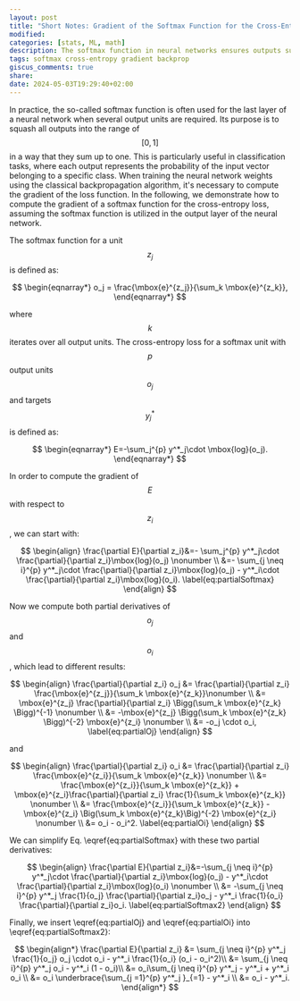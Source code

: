 ```yaml
---
layout: post
title: "Short Notes: Gradient of the Softmax Function for the Cross-Entropy Loss"
modified:
categories: [stats, ML, math]
description: The softmax function in neural networks ensures outputs sum to one and are within [0,1]. Here's how to compute its gradients when the cross-entropy loss is applied.
tags: softmax cross-entropy gradient backprop
giscus_comments: true
share:
date: 2024-05-03T19:29:40+02:00
---
```


In practice, the so-called softmax function is often used for the last layer of a neural network when several output units are required. Its purpose is to squash all outputs into the range of $$[0,1]$$ in a way that they sum up to one. This is particularly useful in classification tasks, where each output represents the probability of the input vector belonging to a specific class. When training the neural network weights using the classical backpropagation algorithm, it's necessary to compute the gradient of the loss function. In the following, we demonstrate how to compute the gradient of a softmax function for the cross-entropy loss, assuming the softmax function is utilized in the output layer of the neural network.

<!--more-->

The softmax function for a unit $$z_j$$ is defined as:

$$
\begin{eqnarray*}
o_j = \frac{\mbox{e}^{z_j}}{\sum_k \mbox{e}^{z_k}},
\end{eqnarray*}
$$

where $$k$$ iterates over all output units.
The cross-entropy loss for a softmax unit with $$p$$ output units $$o_j$$ and targets $$y^*_j$$ is defined as:

$$
\begin{eqnarray*}
E=-\sum_j^{p} y^*_j\cdot \mbox{log}(o_j).
\end{eqnarray*}
$$

In order to compute the gradient of $$E$$ with respect to $$z_i$$, we can start with:

$$
\begin{align}
\frac{\partial E}{\partial z_i}&=- \sum_j^{p} y^*_j\cdot  \frac{\partial}{\partial z_i}\mbox{log}(o_j) \nonumber \\
&=- \sum_{j \neq i}^{p} y^*_j\cdot  \frac{\partial}{\partial z_i}\mbox{log}(o_j) - y^*_i\cdot  \frac{\partial}{\partial z_i}\mbox{log}(o_i).
\label{eq:partialSoftmax}
\end{align}
$$

Now we compute both partial derivatives of $$o_j$$ and $$o_i$$, which lead to different results:

$$
\begin{align}
  \frac{\partial}{\partial z_i} o_j &= \frac{\partial}{\partial z_i} \frac{\mbox{e}^{z_j}}{\sum_k \mbox{e}^{z_k}}\nonumber \\
  &= \mbox{e}^{z_j} \frac{\partial}{\partial z_i} \Bigg(\sum_k \mbox{e}^{z_k} \Bigg)^{-1} \nonumber \\
  &= -\mbox{e}^{z_j} \Bigg(\sum_k \mbox{e}^{z_k} \Bigg)^{-2} \mbox{e}^{z_i} \nonumber \\
  &= -o_j \cdot o_i,
  \label{eq:partialOj}
\end{align}
$$

and

$$
\begin{align}
  \frac{\partial}{\partial z_i} o_i &= \frac{\partial}{\partial z_i} \frac{\mbox{e}^{z_i}}{\sum_k \mbox{e}^{z_k}} \nonumber \\
  &= \frac{\mbox{e}^{z_i}}{\sum_k \mbox{e}^{z_k}} + \mbox{e}^{z_i}\frac{\partial}{\partial z_i} \frac{1}{\sum_k \mbox{e}^{z_k}} \nonumber \\
  &= \frac{\mbox{e}^{z_i}}{\sum_k \mbox{e}^{z_k}} - \mbox{e}^{z_i} \Big(\sum_k \mbox{e}^{z_k}\Big)^{-2} \mbox{e}^{z_i} \nonumber \\
  &= o_i - o_i^2.
  \label{eq:partialOi}
\end{align}
$$

We can simplify Eq. \eqref{eq:partialSoftmax} with these two partial derivatives:

$$
\begin{align}
\frac{\partial E}{\partial z_i}&=-\sum_{j \neq i}^{p} y^*_j\cdot  \frac{\partial}{\partial z_i}\mbox{log}(o_j) - y^*_i\cdot  \frac{\partial}{\partial z_i}\mbox{log}(o_i) \nonumber \\
&= -\sum_{j \neq i}^{p} y^*_j \frac{1}{o_j} \frac{\partial}{\partial z_i}o_j - y^*_i \frac{1}{o_i} \frac{\partial}{\partial z_i}o_i.
\label{eq:partialSoftmax2}
\end{align}
$$

Finally, we insert \eqref{eq:partialOj} and \eqref{eq:partialOi} into \eqref{eq:partialSoftmax2}:

$$
\begin{align*}
\frac{\partial E}{\partial z_i}
&= \sum_{j \neq i}^{p} y^*_j \frac{1}{o_j} o_j \cdot o_i - y^*_i \frac{1}{o_i} (o_i - o_i^2)\\
&= \sum_{j \neq i}^{p} y^*_j   o_i - y^*_i  (1 - o_i)\\
&= o_i\sum_{j \neq i}^{p} y^*_j    - y^*_i   + y^*_i  o_i \\
&= o_i \underbrace{\sum_{j =1}^{p} y^*_j }_{=1}   - y^*_i  \\
&= o_i  - y^*_i.
\end{align*}
$$
